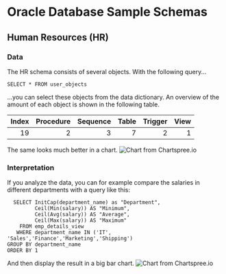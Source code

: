 # Oracle Database Sample Schemas

## Human Resources (HR)

### Data
The HR schema consists of several objects. With the following query...

    SELECT * FROM user_objects
...you can select these objects from the data dictionary. An overview of the amount of each object is shown in the following table.


|Index|Procedure|Sequence|Table|Trigger|View|
|---:|---:|---:|---:|---:|---:|
|19|2|3|7|2|1|
The same looks much better in a chart.
![Chart from Chartspree.io](http://chartspree.io/pie.png?Sequence=3&Procedure=2&Trigger=2&Index=19&View=1&Table=7&_show_legend=true&_height=300px "Chart from Chartspree.io")


### Interpretation
If you analyze the data, you can for example compare the salaries in different departments with a query like this:


      SELECT InitCap(department_name) as "Department",
             Ceil(Min(salary)) AS "Minimum",
             Ceil(Avg(salary)) AS "Average",
             Ceil(Max(salary)) AS "Maximum"
        FROM emp_details_view
       WHERE department_name IN ('IT', 'Sales','Finance','Marketing','Shipping')
    GROUP BY department_name
    ORDER BY 1
And then display the result in a big bar chart.
![Chart from Chartspree.io](http://chartspree.io/bar.png?Minimum=6900,4200,6000,6100,2100&Average=8602,5760,9500,8956,3476&Maximum=12008,9000,13000,14000,8200&_labels=Finance,It,Marketing,Sales,Shipping&_show_legend=true&_height=500px "Chart from Chartspree.io")


